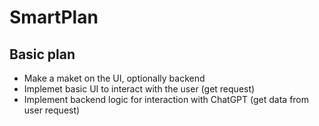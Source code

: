 # SmartPlan

## Basic plan

  - Make a maket on the UI, optionally backend
  - Implemet basic UI to interact with the user (get request)
  - Implement backend logic for interaction with ChatGPT (get data from user request)
